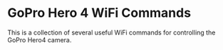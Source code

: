 # GoPro Hero 4 WiFi Commands
This is a collection of several useful WiFi commands for controlling the GoPro Hero4 camera. 

